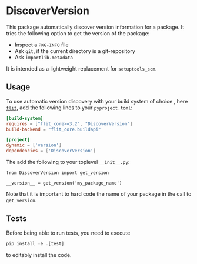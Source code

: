 # DiscoverVersion

This package automatically discover version information for a package. It
tries the following option to get the version of the package:

* Inspect a `PKG-INFO` file
* Ask `git`, if the current directory is a git-repository
* Ask `importlib.metadata`
 
It is intended as a lightweight replacement for
`setuptools_scm`.

## Usage

To use automatic version discovery with your build system of choice
, here [`flit`](https://flit.pypa.io/), add the following lines to your
`pyproject.toml`:

```toml
[build-system]
requires = ["flit_core>=3.2", "DiscoverVersion"]
build-backend = "flit_core.buildapi"

[project]
dynamic = ['version']
dependencies = ['DiscoverVersion']
```

The add the following to your toplevel `__init__.py`:

```python3
from DiscoverVersion import get_version

__version__ = get_version('my_package_name')
```

Note that it is important to hard code the name of your package in the call
to `get_version`.

## Tests

Before being able to run tests, you need to execute
```python
pip install -e .[test] 
```
to editably install the code.